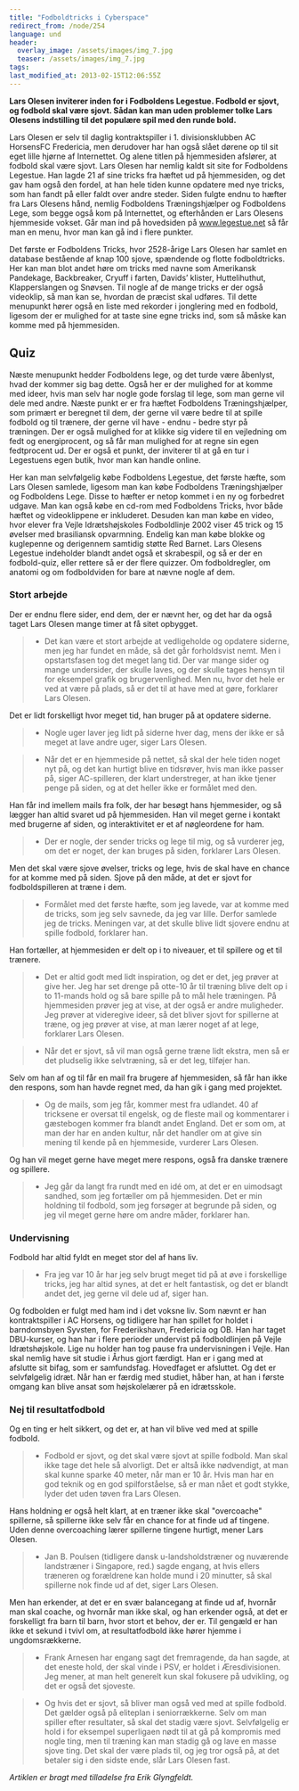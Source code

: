 ```yaml
---
title: "Fodboldtricks i Cyberspace"
redirect_from: /node/254
language: und
header:
  overlay_image: /assets/images/img_7.jpg
  teaser: /assets/images/img_7.jpg
tags:
last_modified_at: 2013-02-15T12:06:55Z
---
```


**Lars Olesen inviterer inden for i Fodboldens Legestue. Fodbold er sjovt, og fodbold skal være sjovt. Sådan kan man uden problemer tolke Lars Olesens indstilling til det populære spil med den runde bold.**

Lars Olesen er selv til daglig kontraktspiller i 1. divisionsklubben AC HorsensFC Fredericia, men derudover har han også slået dørene op til sit eget lille hjørne af Internettet. Og alene titlen på hjemmesiden afslører, at fodbold skal være sjovt. Lars Olesen har nemlig kaldt sit site for Fodboldens Legestue. Han lagde 21 af sine tricks fra hæftet ud på hjemmesiden, og det gav ham også den fordel, at han hele tiden kunne opdatere med nye tricks, som han fandt på eller faldt over andre steder. Siden fulgte endnu to hæfter fra Lars Olesens hånd, nemlig Fodboldens Træningshjælper og Fodboldens Lege, som begge også kom på Internettet, og efterhånden er Lars Olesens hjemmeside vokset. Går man ind på hovedsiden på www.legestue.net så får man en menu, hvor man kan gå ind i flere punkter.

Det første er Fodboldens Tricks, hvor 2528-årige Lars Olesen har samlet en database bestående af knap 100 sjove, spændende og flotte fodboldtricks. Her kan man blot andet høre om tricks med navne som Amerikansk Pandekage, Backbreaker, Cryuff i farten, Davids’ klister, Huttelihuthut, Klapperslangen og Snøvsen. Til nogle af de mange tricks er der også videoklip, så man kan se, hvordan de præcist skal udføres. Til dette menupunkt hører også en liste med rekorder i jonglering med en fodbold, ligesom der er mulighed for at taste sine egne tricks ind, som så måske kan komme med på hjemmesiden.

Quiz
----

Næste menupunkt hedder Fodboldens lege, og det turde være åbenlyst, hvad der kommer sig bag dette. Også her er der mulighed for at komme med ideer, hvis man selv har nogle gode forslag til lege, som man gerne vil dele med andre. Næste punkt er er fra hæftet Fodboldens Træningshjælper, som primært er beregnet til dem, der gerne vil være bedre til at spille fodbold og til trænere, der gerne vil have - endnu - bedre styr på træningen. Der er også mulighed for at klikke sig videre til en vejledning om fedt og energiprocent, og så får man mulighed for at regne sin egen fedtprocent ud. Der er også et punkt, der inviterer til at gå en tur i Legestuens egen butik, hvor man kan handle online.

Her kan man selvfølgelig købe Fodboldens Legestue, det første hæfte, som Lars Olesen samlede, ligesom man kan købe Fodboldens Træningshjælper og Fodboldens Lege. Disse to hæfter er netop kommet i en ny og forbedret udgave. Man kan også købe en cd-rom med Fodboldens Tricks, hvor både hæftet og videoklippene er inkluderet. Desuden kan man købe en video, hvor elever fra Vejle Idrætshøjskoles Fodboldlinje 2002 viser 45 trick og 15 øvelser med brasiliansk opvarmning. Endelig kan man købe blokke og kuglepenne og derigennem samtidig støtte Red Barnet. Lars Olesens Legestue indeholder blandt andet også et skrabespil, og så er der en fodbold-quiz, eller rettere så er der flere quizzer. Om fodboldregler, om anatomi og om fodboldviden for bare at nævne nogle af dem.

### Stort arbejde

Der er endnu flere sider, end dem, der er nævnt her, og det har da også taget Lars Olesen mange timer at få sitet opbygget.

> - Det kan være et stort arbejde at vedligeholde og opdatere siderne, men jeg har fundet en måde, så det går forholdsvist nemt. Men i opstartsfasen tog det meget lang tid. Der var mange sider og mange undersider, der skulle laves, og der skulle tages hensyn til for eksempel grafik og brugervenlighed. Men nu, hvor det hele er ved at være på plads, så er det til at have med at gøre, forklarer Lars Olesen.

Det er lidt forskelligt hvor meget tid, han bruger på at opdatere siderne.

> - Nogle uger laver jeg lidt på siderne hver dag, mens der ikke er så meget at lave andre uger, siger Lars Olesen.

> - Når det er en hjemmeside på nettet, så skal der hele tiden noget nyt på, og det kan hurtigt blive en tidsrøver, hvis man ikke passer på, siger AC-spilleren, der klart understreger, at han ikke tjener penge på siden, og at det heller ikke er formålet med den.

Han får ind imellem mails fra folk, der har besøgt hans hjemmesider, og så lægger han altid svaret ud på hjemmesiden. Han vil meget gerne i kontakt med brugerne af siden, og interaktivitet er et af nøgleordene for ham.

> - Der er nogle, der sender tricks og lege til mig, og så vurderer jeg, om det er noget, der kan bruges på siden, forklarer Lars Olesen.

Men det skal være sjove øvelser, tricks og lege, hvis de skal have en chance for at komme med på siden. Sjove på den måde, at det er sjovt for fodboldspilleren at træne i dem.

> - Formålet med det første hæfte, som jeg lavede, var at komme med de tricks, som jeg selv savnede, da jeg var lille. Derfor samlede jeg de tricks. Meningen var, at det skulle blive lidt sjovere endnu at spille fodbold, forklarer han.

Han fortæller, at hjemmesiden er delt op i to niveauer, et til spillere og et til trænere.

> - Det er altid godt med lidt inspiration, og det er det, jeg prøver at give her. Jeg har set drenge på otte-10 år til træning blive delt op i to 11-mands hold og så bare spille på to mål hele træningen. På hjemmesiden prøver jeg at vise, at der også er andre muligheder. Jeg prøver at videregive ideer, så det bliver sjovt for spillerne at træne, og jeg prøver at vise, at man lærer noget af at lege, forklarer Lars Olesen.

> - Når det er sjovt, så vil man også gerne træne lidt ekstra, men så er det pludselig ikke selvtræning, så er det leg, tilføjer han.

Selv om han af og til får en mail fra brugere af hjemmesiden, så får han ikke den respons, som han havde regnet med, da han gik i gang med projektet.

> - Og de mails, som jeg får, kommer mest fra udlandet. 40 af tricksene er oversat til engelsk, og de fleste mail og kommentarer i gæstebogen kommer fra blandt andet England. Det er som om, at man der har en anden kultur, når det handler om at give sin mening til kende på en hjemmeside, vurderer Lars Olesen.

Og han vil meget gerne have meget mere respons, også fra danske trænere og spillere.

> - Jeg går da langt fra rundt med en idé om, at det er en uimodsagt sandhed, som jeg fortæller om på hjemmesiden. Det er min holdning til fodbold, som jeg forsøger at begrunde på siden, og jeg vil meget gerne høre om andre måder, forklarer han.

### Undervisning

Fodbold har altid fyldt en meget stor del af hans liv.

> - Fra jeg var 10 år har jeg selv brugt meget tid på at øve i forskellige tricks, jeg har altid synes, at det er helt fantastisk, og det er blandt andet det, jeg gerne vil dele ud af, siger han.

Og fodbolden er fulgt med ham ind i det voksne liv. Som nævnt er han kontraktspiller i AC Horsens, og tidligere har han spillet for holdet i barndomsbyen Syvsten, for Frederikshavn, Fredericia og OB. Han har taget DBU-kurser, og han har i flere perioder undervist på fodboldlinjen på Vejle Idrætshøjskole. Lige nu holder han tog pause fra undervisningen i Vejle. Han skal nemlig have sit studie i Århus gjort færdigt. Han er i gang med at afslutte sit bifag, som er samfundsfag. Hovedfaget er afsluttet. Og det er selvfølgelig idræt. Når han er færdig med studiet, håber han, at han i første omgang kan blive ansat som højskolelærer på en idrætsskole.

### Nej til resultatfodbold

Og en ting er helt sikkert, og det er, at han vil blive ved med at spille fodbold.

> - Fodbold er sjovt, og det skal være sjovt at spille fodbold. Man skal ikke tage det hele så alvorligt. Det er altså ikke nødvendigt, at man skal kunne sparke 40 meter, når man er 10 år. Hvis man har en god teknik og en god spilforståelse, så er man nået et godt stykke, lyder det uden tøven fra Lars Olesen.

Hans holdning er også helt klart, at en træner ikke skal "overcoache" spillerne, så spillerne ikke selv får en chance for at finde ud af tingene. Uden denne overcoaching lærer spillerne tingene hurtigt, mener Lars Olesen.

> - Jan B. Poulsen (tidligere dansk u-landsholdstræner og nuværende landstræner i Singapore, red.) sagde engang, at hvis ellers træneren og forældrene kan holde mund i 20 minutter, så skal spillerne nok finde ud af det, siger Lars Olesen.

Men han erkender, at det er en svær balancegang at finde ud af, hvornår man skal coache, og hvornår man ikke skal, og han erkender også, at det er forskelligt fra barn til barn, hvor stort et behov, der er. Til gengæld er han ikke et sekund i tvivl om, at resultatfodbold ikke hører hjemme i ungdomsrækkerne.

> - Frank Arnesen har engang sagt det fremragende, da han sagde, at det eneste hold, der skal vinde i PSV, er holdet i Æresdivisionen. Jeg mener, at man helt generelt kun skal fokusere på udvikling, og det er også det sjoveste.

> - Og hvis det er sjovt, så bliver man også ved med at spille fodbold. Det gælder også på eliteplan i seniorrækkerne. Selv om man spiller efter resultater, så skal det stadig være sjovt. Selvfølgelig er hold i for eksempel superligaen nødt til at gå på kompromis med nogle ting, men til træning kan man stadig gå og lave en masse sjove ting. Det skal der være plads til, og jeg tror også på, at det betaler sig i den sidste ende, slår Lars Olesen fast.

_Artiklen er bragt med tilladelse fra Erik Glyngfeldt._
